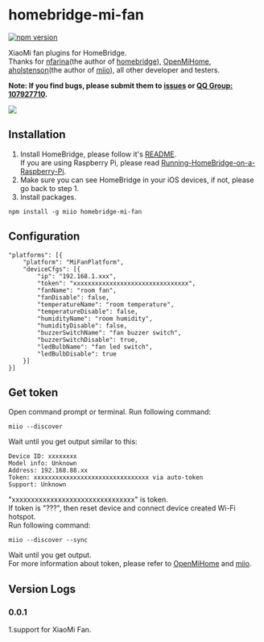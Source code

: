 # homebridge-mi-fan
[![npm version](https://badge.fury.io/js/homebridge-mi-fan.svg)](https://badge.fury.io/js/homebridge-mi-fan)

XiaoMi fan plugins for HomeBridge.   
Thanks for [nfarina](https://github.com/nfarina)(the author of [homebridge](https://github.com/nfarina/homebridge)), [OpenMiHome](https://github.com/OpenMiHome/mihome-binary-protocol), [aholstenson](https://github.com/aholstenson)(the author of [miio](https://github.com/aholstenson/miio)), all other developer and testers.   

**Note: If you find bugs, please submit them to [issues](https://github.com/YinHangCode/homebridge-mi-fan/issues) or [QQ Group: 107927710](//shang.qq.com/wpa/qunwpa?idkey=8b9566598f40dd68412065ada24184ef72c6bddaa11525ca26c4e1536a8f2a3d).**   

![](https://raw.githubusercontent.com/YinHangCode/homebridge-mi-fan/master/images/Fan.jpg)

## Installation
1. Install HomeBridge, please follow it's [README](https://github.com/nfarina/homebridge/blob/master/README.md).   
If you are using Raspberry Pi, please read [Running-HomeBridge-on-a-Raspberry-Pi](https://github.com/nfarina/homebridge/wiki/Running-HomeBridge-on-a-Raspberry-Pi).   
2. Make sure you can see HomeBridge in your iOS devices, if not, please go back to step 1.   
3. Install packages.   
```
npm install -g miio homebridge-mi-fan
```
## Configuration
```
"platforms": [{
    "platform": "MiFanPlatform",
    "deviceCfgs": [{
        "ip": "192.168.1.xxx",
        "token": "xxxxxxxxxxxxxxxxxxxxxxxxxxxxxxxx",
        "fanName": "room fan",
        "fanDisable": false,
        "temperatureName": "room temperature",
        "temperatureDisable": false,
        "humidityName": "room humidity",
        "humidityDisable": false,
        "buzzerSwitchName": "fan buzzer switch",
        "buzzerSwitchDisable": true,
        "ledBulbName": "fan led switch",
        "ledBulbDisable": true
    }]
}]
```
## Get token
Open command prompt or terminal. Run following command:   
```
miio --discover
```
Wait until you get output similar to this:   
```
Device ID: xxxxxxxx   
Model info: Unknown   
Address: 192.168.88.xx   
Token: xxxxxxxxxxxxxxxxxxxxxxxxxxxxxxxx via auto-token   
Support: Unknown   
```
"xxxxxxxxxxxxxxxxxxxxxxxxxxxxxxxx" is token.   
If token is "???", then reset device and connect device created Wi-Fi hotspot.   
Run following command:   
```
miio --discover --sync
```
Wait until you get output.   
For more information about token, please refer to [OpenMiHome](https://github.com/OpenMiHome/mihome-binary-protocol) and [miio](https://github.com/aholstenson/miio).   
## Version Logs
### 0.0.1
1.support for XiaoMi Fan.   
